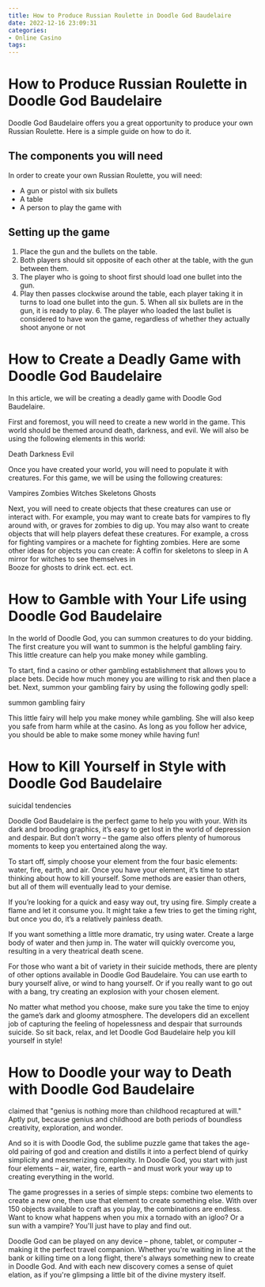```yaml
---
title: How to Produce Russian Roulette in Doodle God Baudelaire
date: 2022-12-16 23:09:31
categories:
- Online Casino
tags:
---
```



#  How to Produce Russian Roulette in Doodle God Baudelaire

Doodle God Baudelaire offers you a great opportunity to produce your own Russian Roulette. Here is a simple guide on how to do it.

## The components you will need

In order to create your own Russian Roulette, you will need:
- A gun or pistol with six bullets
- A table 
- A person to play the game with

## Setting up the game

1. Place the gun and the bullets on the table.
2. Both players should sit opposite of each other at the table, with the gun between them. 
3. The player who is going to shoot first should load one bullet into the gun. 
4. Play then passes clockwise around the table, each player taking it in turns to load one bullet into the gun. 5. When all six bullets are in the gun, it is ready to play.  6. The player who loaded the last bullet is considered to have won the game, regardless of whether they actually shoot anyone or not

#  How to Create a Deadly Game with Doodle God Baudelaire

In this article, we will be creating a deadly game with Doodle God Baudelaire.

First and foremost, you will need to create a new world in the game. This world should be themed around death, darkness, and evil. We will also be using the following elements in this world:

Death
Darkness
Evil

Once you have created your world, you will need to populate it with creatures. For this game, we will be using the following creatures:

Vampires
Zombies
Witches
Skeletons
Ghosts

Next, you will need to create objects that these creatures can use or interact with. For example, you may want to create bats for vampires to fly around with, or graves for zombies to dig up. You may also want to create objects that will help players defeat these creatures. For example, a cross for fighting vampires or a machete for fighting zombies. Here are some other ideas for objects you can create: 
A coffin for skeletons to sleep in 
A mirror for witches to see themselves in  
Booze for ghosts to drink 
 ect. ect. ect.

#  How to Gamble with Your Life using Doodle God Baudelaire

In the world of Doodle God, you can summon creatures to do your bidding. The first creature you will want to summon is the helpful gambling fairy. This little creature can help you make money while gambling.

To start, find a casino or other gambling establishment that allows you to place bets. Decide how much money you are willing to risk and then place a bet. Next, summon your gambling fairy by using the following godly spell:

summon gambling fairy

This little fairy will help you make money while gambling. She will also keep you safe from harm while at the casino. As long as you follow her advice, you should be able to make some money while having fun!

#  How to Kill Yourself in Style with Doodle God Baudelaire

 suicidal tendencies

Doodle God Baudelaire is the perfect game to help you with your. With its dark and brooding graphics, it’s easy to get lost in the world of depression and despair. But don’t worry – the game also offers plenty of humorous moments to keep you entertained along the way.

To start off, simply choose your element from the four basic elements: water, fire, earth, and air. Once you have your element, it’s time to start thinking about how to kill yourself. Some methods are easier than others, but all of them will eventually lead to your demise.

If you’re looking for a quick and easy way out, try using fire. Simply create a flame and let it consume you. It might take a few tries to get the timing right, but once you do, it’s a relatively painless death.

If you want something a little more dramatic, try using water. Create a large body of water and then jump in. The water will quickly overcome you, resulting in a very theatrical death scene.

For those who want a bit of variety in their suicide methods, there are plenty of other options available in Doodle God Baudelaire. You can use earth to bury yourself alive, or wind to hang yourself. Or if you really want to go out with a bang, try creating an explosion with your chosen element.

No matter what method you choose, make sure you take the time to enjoy the game’s dark and gloomy atmosphere. The developers did an excellent job of capturing the feeling of hopelessness and despair that surrounds suicide. So sit back, relax, and let Doodle God Baudelaire help you kill yourself in style!

#  How to Doodle your way to Death with Doodle God Baudelaire
claimed that "genius is nothing more than childhood recaptured at will." Aptly put, because genius and childhood are both periods of boundless creativity, exploration, and wonder.

And so it is with Doodle God, the sublime puzzle game that takes the age-old pairing of god and creation and distills it into a perfect blend of quirky simplicity and mesmerizing complexity. In Doodle God, you start with just four elements – air, water, fire, earth – and must work your way up to creating everything in the world.

The game progresses in a series of simple steps: combine two elements to create a new one, then use that element to create something else. With over 150 objects available to craft as you play, the combinations are endless. Want to know what happens when you mix a tornado with an igloo? Or a sun with a vampire? You'll just have to play and find out.

Doodle God can be played on any device – phone, tablet, or computer – making it the perfect travel companion. Whether you're waiting in line at the bank or killing time on a long flight, there's always something new to create in Doodle God. And with each new discovery comes a sense of quiet elation, as if you're glimpsing a little bit of the divine mystery itself.